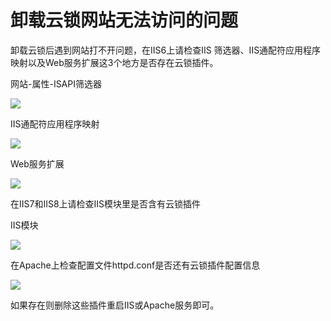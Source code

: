 # 卸载云锁网站无法访问的问题

卸载云锁后遇到网站打不开问题，在IIS6上请检查IIS 筛选器、IIS通配符应用程序映射以及Web服务扩展这3个地方是否存在云锁插件。

网站-属性-ISAPI筛选器

![](../.gitbook/assets/q1401.png)

IIS通配符应用程序映射

![](../.gitbook/assets/q1402.png)

Web服务扩展

![](../.gitbook/assets/q1403.png)

在IIS7和IIS8上请检查IIS模块里是否含有云锁插件

IIS模块

![](../.gitbook/assets/q1404.png)

在Apache上检查配置文件httpd.conf是否还有云锁插件配置信息

![](../.gitbook/assets/q1405.png)

如果存在则删除这些插件重启IIS或Apache服务即可。
